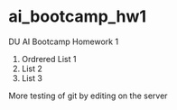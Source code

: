 # ai_bootcamp_hw1
DU AI Bootcamp Homework 1

1. Ordrered List 1
1. List 2
3. List 3

More testing of git by editing on the server






